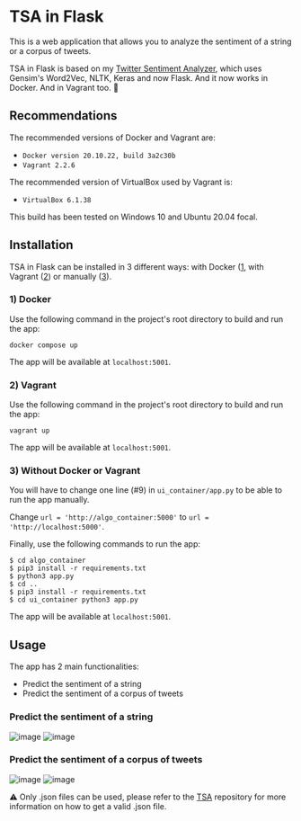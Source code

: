 # TSA in Flask
This is a web application that allows you to analyze the sentiment of a string or a corpus of tweets. 

TSA in Flask is based on my [Twitter Sentiment Analyzer](https://github.com/Alhern/TSA), which uses Gensim's Word2Vec, NLTK, Keras and now Flask. And it now works in Docker. And in Vagrant too. 🐳

## Recommendations
The recommended versions of Docker and Vagrant are:
* ```Docker version 20.10.22, build 3a2c30b```
* ```Vagrant 2.2.6```

The recommended version of VirtualBox used by Vagrant is:
* ```VirtualBox 6.1.38```

This build has been tested on Windows 10 and Ubuntu 20.04 focal.


## Installation
TSA in Flask can be installed in 3 different ways: with Docker ([1](#1--docker), with Vagrant ([2](#2--vagrant)) or manually ([3](#3--without-docker-or-vagrant)).
### 1) Docker
Use the following command in the project's root directory to build and run the app:

``` docker compose up ```

The app will be available at ```localhost:5001```.

### 2) Vagrant
Use the following command in the project's root directory to build and run the app:

``` vagrant up ```

The app will be available at ```localhost:5001```.

### 3) Without Docker or Vagrant
You will have to change one line (#9) in ```ui_container/app.py``` to be able to run the app manually.

Change ```url = 'http://algo_container:5000'``` to ```url = 'http://localhost:5000'```.

Finally, use the following commands to run the app:

``` 
$ cd algo_container
$ pip3 install -r requirements.txt
$ python3 app.py
$ cd ..
$ pip3 install -r requirements.txt
$ cd ui_container python3 app.py 
```

The app will be available at ```localhost:5001```.

## Usage
The app has 2 main functionalities:
* Predict the sentiment of a string
* Predict the sentiment of a corpus of tweets

### Predict the sentiment of a string
![image](https://res.cloudinary.com/takeout/image/upload/v1673612961/tsa1_dns3jh.png)
![image](https://res.cloudinary.com/takeout/image/upload/v1673613527/res1_eeepks.png)

### Predict the sentiment of a corpus of tweets
![image](https://res.cloudinary.com/takeout/image/upload/v1673613119/tsa2_qkrqya.png)
![image](https://res.cloudinary.com/takeout/image/upload/v1673613525/res2_bgkfus.png)

⚠️ Only .json files can be used, please refer to the [TSA](https://github.com/Alhern/TSA) repository for more information on how to get a valid .json file.